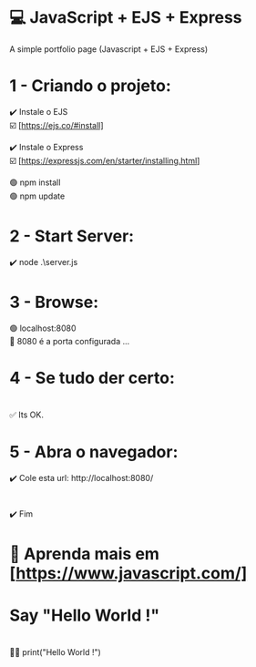 # 💻 JavaScript + EJS + Express
A simple portfolio page (Javascript + EJS + Express)

# 1 - Criando o projeto:</br>

✔️ Instale o EJS</br>
  ☑️ [https://ejs.co/#install]</br>
  
 ✔️ Instale o Express</br>
  ☑️ [https://expressjs.com/en/starter/installing.html]
   
 🟢 npm install</br>
 🟢 npm update</br>
 
# 2 - Start Server:</br>
 ✔️ node .\server.js</br>
#
# 3 - Browse:</br>
 🟢 localhost:8080</br>
 🔕 8080 é a porta configurada ...</br>
#
# 4 - Se tudo der certo:
#
✅ Its OK.

# 5 - Abra o navegador:</br>
 ✔️ Cole esta url: http://localhost:8080/</br>
#
 ✔️ Fim</br>
#
# 📣 Aprenda mais em [https://www.javascript.com/]
# Say "Hello World !"
#
 🏴‍☠️ print("Hello World !")</br>
